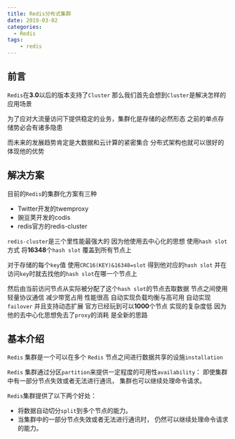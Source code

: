 ```yaml
---
title: Redis分布式集群
date: 2019-03-02
categories:
  - Redis
tags:
    - redis
---
```

## 前言
`Redis`在**3.0**以后的版本支持了`Cluster` 那么我们首先会想到`Cluster`是解决怎样的应用场景

为了应对大流量访问下提供稳定的业务，集群化是存储的必然形态  之前的单点存储势必会有诸多隐患

而未来的发展趋势肯定是大数据和云计算的紧密集合 分布式架构也就可以很好的体现他的优势 

## 解决方案
目前的`Redis`的集群化方案有三种

- Twitter开发的twemproxy
- 豌豆荚开发的codis
- redis官方的redis-cluster

`redis-cluster`是三个里性能最强大的 因为他使用去中心化的思想 使用`hash slot`方式 将**16348**个`hash slot` 覆盖到所有节点上 

对于存储的每个`key`值 使用`CRC16(KEY)&16348=slot` 得到他对应的`hash slot` 并在访问`key`时就去找他的`hash slot`在哪一个节点上 

然后由当前访问节点从实际被分配了这个`hash slot`的节点去取数据 节点之间使用轻量协议通信 减少带宽占用 性能很高 自动实现负载均衡与高可用 自动实现`failover`  并且支持动态扩展 官方已经玩到可以**1000**个节点 实现的复杂度低  因为他的去中心化思想免去了`proxy`的消耗 是全新的思路

## 基本介绍
`Redis` 集群是一个可以在多个 `Redis` 节点之间进行数据共享的设施`installation`

`Redis` 集群通过分区`partition`来提供一定程度的可用性`availability`： 即使集群中有一部分节点失效或者无法进行通讯， 集群也可以继续处理命令请求。

`Redis`集群提供了以下两个好处：
- 将数据自动切分`split`到多个节点的能力。
- 当集群中的一部分节点失效或者无法进行通讯时， 仍然可以继续处理命令请求的能力。